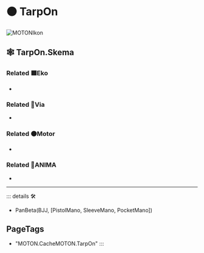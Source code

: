 # 🟠 <motor>TarpOn</motor>

![MOTONIkon](/Ikon/Motor_Ikon.png)

## 🕸 TarpOn.Skema

### Related 🟩<ekos>Eko</ekos>

-

### Related 🔻<via>Via</via>

-

### Related 🟠<motor>Motor</motor>

-

### Related 💜<anima>ANIMA</anima>

-

---

<!-- =================================================== -->
<!-- =================================================== -->
<!-- =================================================== -->
<!-- =================================================== -->
<!-- =================================================== -->
::: details 🛠

- PanBeta(BJJ, [PistolMano, SleeveMano, PocketMano])

<h2>PageTags</h2>

- "MOTON.CacheMOTON.TarpOn"
:::
